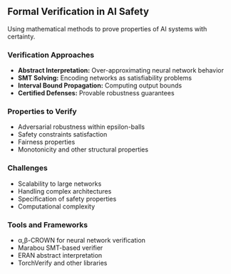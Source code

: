 ## Formal Verification in AI Safety

Using mathematical methods to prove properties of AI systems with certainty.

### Verification Approaches

-   **Abstract Interpretation:** Over-approximating neural network behavior
-   **SMT Solving:** Encoding networks as satisfiability problems
-   **Interval Bound Propagation:** Computing output bounds
-   **Certified Defenses:** Provable robustness guarantees

### Properties to Verify

-   Adversarial robustness within epsilon-balls
-   Safety constraints satisfaction
-   Fairness properties
-   Monotonicity and other structural properties

### Challenges

-   Scalability to large networks
-   Handling complex architectures
-   Specification of safety properties
-   Computational complexity

### Tools and Frameworks

-   α,β-CROWN for neural network verification
-   Marabou SMT-based verifier
-   ERAN abstract interpretation
-   TorchVerify and other libraries